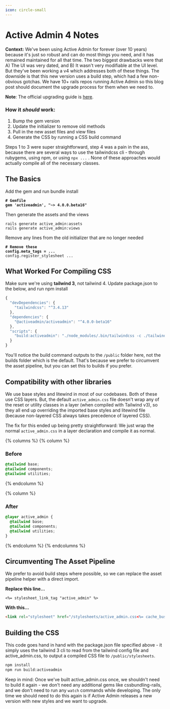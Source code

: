 ```yaml
---
icon: circle-small
---
```


# Active Admin 4 Notes

**Context:** We've been using Active Admin for forever (over 10 years) because it's just so robust and can do most things you need, and it has remained maintained for all that time. The two biggest drawbacks were that A) The UI was very dated, and B) It wasn't very modifiable at the UI level. But they've been working a v4 which addresses both of these things. The downside is that this new version uses a build step, which had a few non-obvious gotchas. We have 10+ rails repos running Active Admin so this blog post should document the upgrade process for them when we need to.



**Note**: The official upgrading guide is [here](https://github.com/activeadmin/activeadmin/blob/tailwind-v4-css-configuration/UPGRADING.md#fromHistory).



### How it _**should**_ work:

1. Bump the gem version
2. Update the initializer to remove old methods
3. Pull in the new asset files and view files
4. Generate the CSS by running a CSS build command



Steps 1 to 3 were super straightforward, step 4 was a pain in the ass, because there are several ways to use the tailwindcss cli - through rubygems, using npm, or using `npx ...` . None of these approaches would actually compile all of the necessary classes.&#x20;



## The Basics

Add the gem and run bundle install

<pre class="language-ruby"><code class="lang-ruby"><strong># Gemfile
</strong><strong>gem 'activeadmin', "~> 4.0.0.beta16"
</strong></code></pre>

Then generate the assets and the views

```
rails generate active_admin:assets
rails generate active_admin:views
```

Remove any lines from the old initializer that are no longer needed

<pre><code><strong># Remove these 
</strong><strong>config.meta_tags = ...
</strong>config.register_stylesheet ...
</code></pre>



## What Worked For Compiling CSS

Make sure we're using **tailwind 3**, not tailwind 4. Update package.json to the below, and run npm install

```javascript
{
  "devDependencies": {
    "tailwindcss": "^3.4.13"
  },
  "dependencies": {
    "@activeadmin/activeadmin": "^4.0.0-beta16"
  },
  "scripts": {
    "build:activeadmin": "./node_modules/.bin/tailwindcss -c ./tailwind-active_admin.config.js -i ./app/assets/stylesheets/active_admin.css -o ./public/stylesheets/active_admin.css --minify"
  }
}

```

You'll notice the build command outputs to the `/public` folder here, not the builds folder which is the default. That's because we prefer to circumvent the asset pipeline, but you can set this to builds if you prefer.



## Compatibility with other libraries

We use base styles and litewind in most of our codebases. Both of these use CSS layers. But, the default `active_admin.css` file doesn't wrap any of the reset or utility classes in a layer (when compiled with Tailwind v3), so they all end up overriding the imported base styles and litewind file (because non-layered CSS always takes precedence of layered CSS).&#x20;

The fix for this ended up being pretty straightforward: We just wrap the normal `active_admin.css` in a layer declaration and compile it as normal.



{% columns %}
{% column %}
### Before

```css
@tailwind base;
@tailwind components;
@tailwind utilities;
```
{% endcolumn %}

{% column %}
### After

```css
@layer active_admin {
  @tailwind base;
  @tailwind components;
  @tailwind utilities;
}
```


{% endcolumn %}
{% endcolumns %}



## Circumventing The Asset Pipeline

We prefer to avoid build steps where possible, so we can replace the asset pipeline helper with a direct import.

**Replace this line...**

```erb
<%= stylesheet_link_tag "active_admin" %>
```

**With this...**

```html
<link rel="stylesheet" href="/stylesheets/active_admin.css<%= cache_buster %>">
```



## Building the CSS

This code goes hand in hand with the package.json file specified above - it simply uses the tailwind 3 cli to read from the tailwind config file and active\_admin.css, to output a compiled CSS file to `/public/stylesheets`.&#x20;

```bash
npm install
npm run build:activeadmin 
```

Keep in mind: Once we've built active\_admin.css once, we shouldn't need to build it again - we don't need any additional gems like cssbundling-rails, and we don't need to run any `watch` commands while developing. The only time we should need to do this again is if Active Admin releases a new version with new styles and we want to upgrade.



